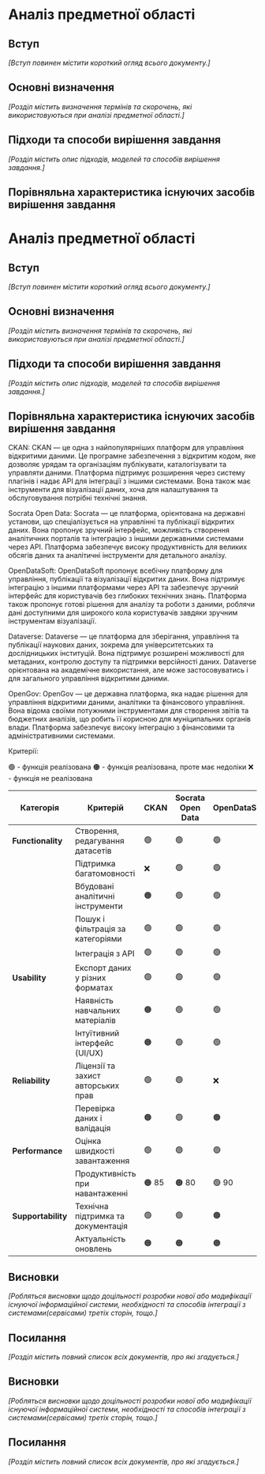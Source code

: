 # Аналіз предметної області

## Вступ

*[Вступ повинен містити короткий огляд всього документу.]*


## Основні визначення

*[Розділ містить визначення термінів та скорочень, які використовуються при аналізі предметної області.]*

## Підходи та способи вирішення завдання

*[Розділ містить опис підходів, моделей та способів вирішення завдання.]*

## Порівняльна характеристика існуючих засобів вирішення завдання

# Аналіз предметної області

## Вступ

*[Вступ повинен містити короткий огляд всього документу.]*


## Основні визначення

*[Розділ містить визначення термінів та скорочень, які використовуються при аналізі предметної області.]*

## Підходи та способи вирішення завдання

*[Розділ містить опис підходів, моделей та способів вирішення завдання.]*

## Порівняльна характеристика існуючих засобів вирішення завдання

CKAN: CKAN — це одна з найпопулярніших платформ для управління відкритими даними. Це програмне забезпечення з відкритим кодом, яке дозволяє урядам та організаціям публікувати, каталогізувати та управляти даними. Платформа підтримує розширення через систему плагінів і надає API для інтеграції з іншими системами. Вона також має інструменти для візуалізації даних, хоча для налаштування та обслуговування потрібні технічні знання.

Socrata Open Data: Socrata — це платформа, орієнтована на державні установи, що спеціалізується на управлінні та публікації відкритих даних. Вона пропонує зручний інтерфейс, можливість створення аналітичних порталів та інтеграцію з іншими державними системами через API. Платформа забезпечує високу продуктивність для великих обсягів даних та аналітичні інструменти для детального аналізу.

OpenDataSoft: OpenDataSoft пропонує всебічну платформу для управління, публікації та візуалізації відкритих даних. Вона підтримує інтеграцію з іншими платформами через API та забезпечує зручний інтерфейс для користувачів без глибоких технічних знань. Платформа також пропонує готові рішення для аналізу та роботи з даними, роблячи дані доступними для широкого кола користувачів завдяки зручним інструментам візуалізації.

Dataverse: Dataverse — це платформа для зберігання, управління та публікації наукових даних, зокрема для університетських та дослідницьких інституцій. Вона підтримує розширені можливості для метаданих, контролю доступу та підтримки версійності даних. Dataverse орієнтована на академічне використання, але може застосовуватись і для загального управління відкритими даними.

OpenGov: OpenGov — це державна платформа, яка надає рішення для управління відкритими даними, аналітики та фінансового управління. Вона відома своїми потужними інструментами для створення звітів та бюджетних аналізів, що робить її корисною для муніципальних органів влади. Платформа забезпечує високу інтеграцію з фінансовими та адміністративними системами.

Критерії:

🟢 - функція реалізована
🟠 - функція реалізована, проте має недоліки
❌ - функція не реалізована


| Категорія       | Критерій                            | CKAN      | Socrata Open Data | OpenDataSoft         | Dataverse | OpenGov                     |
|-----------------|-------------------------------------|-----------------------------|-----------|-------------------|----------------------|-----------|
| **Functionality**| Створення, редагування датасетів   | 🟢                | 🟢                    | 🟢        | 🟢                         |
|                 | Підтримка багатомовності            | ❌        | 🟢                | 🟢                    | ❌        | 🟢                         |
|                 | Вбудовані аналітичні інструменти    | 🟠        | 🟢                | 🟢                    | ❌        | 🟢                         |
|                 | Пошук і фільтрація за категоріями   | 🟢        | 🟢                | 🟢                    | 🟢        | 🟢                         |
|                 | Інтеграція з API                    | 🟢        | 🟢                | 🟢                    | 🟠        | 🟢                         |
| **Usability**   | Експорт даних у різних форматах     | 🟢        | 🟢                | 🟢                    | 🟢        | 🟢                         |
|                 | Наявність навчальних матеріалів     | 🟠        | 🟢                | 🟢                    | 🟢        | 🟠                         |
|                 | Інтуїтивний інтерфейс (UI/UX)       | 🟠        | 🟢                | 🟢                    | 🟢        | 🟢                         |
| **Reliability** | Ліцензії та захист авторських прав  | 🟢        | 🟢                | ❌                    | 🟢        | 🟢                         |
|                 | Перевірка даних і валідація         | 🟠        | 🟢                | 🟠                    | 🟠        | 🟠                         |
| **Performance** | Оцінка швидкості завантаження       | 🟢        | 🟢                | 🟢                    | 🟢        | 🟢                         |
|                 | Продуктивність при навантаженні     | 🟠 85     | 🟠 80             | 🟢 90                 | ❌ 78     | 🟢 88                      |
| **Supportability**| Технічна підтримка та документація| 🟢        | 🟢                | 🟠                    | 🟢        | 🟢                         |
|                 | Актуальність оновлень               | 🟠        | 🟠                | 🟠                    | 🟢        | 🟠                         |








## Висновки

*[Робляться висновки щодо доцільності розробки нової або модифікації існуючої інформаційної системи, необхідності та способів інтеграції з системами(сервісами) третіх сторін, тощо.]*

## Посилання

*[Розділ містить повний список всіх документів, про які згадується.]*


## Висновки

*[Робляться висновки щодо доцільності розробки нової або модифікації існуючої інформаційної системи, необхідності та способів інтеграції з системами(сервісами) третіх сторін, тощо.]*

## Посилання

*[Розділ містить повний список всіх документів, про які згадується.]*
